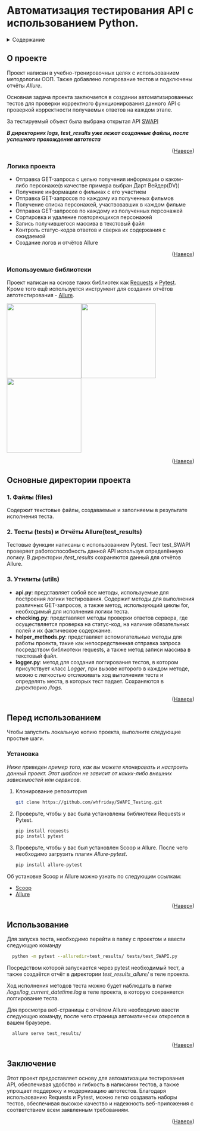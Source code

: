 <a id="readme-top"></a>

# Автоматизация тестирования API с использованием Python.







<!-- Содержание -->
<details>
  <summary>Содержание</summary>
  <ol>
    <li>
      <a href="#about-the-project">О проекте</a>
      <ul>
        <li><a href="#logic">Логика проекта</a></li>
        <li><a href="#built-with">Используемые библиотеки</a></li>
      </ul>
    </li>
    <li>
      <a href="#contains-project">Основные директории проекта</a>
      <ul>
        <li><a href="#files">Файлы (files)</a></li>
        <li><a href="#tests">Тесты (tests) и Отчёты Allure(test_results)</a></li>
        <li><a href="#util">Утилиты (utils)</a></li>
      </ul>
    </li>
    <li>
      <a href="#getting-started">Перед использованием</a>
      <ul>
        <li><a href="#installation">Установка</a></li>
      </ul>
    </li>
    <li><a href="#usage">Использование</a></li>
    </li>
    <li><a href="#end">Заключение</a></li>
  </ol>
</details>



<!-- О ПРОЕКТЕ -->
## О проекте
<a id="about-the-project"></a>

Проект написан в учебно-тренировочных целях с использованием методологии OOП. Также добавлено логирование тестов и подключены отчёты *Allure*.

Основная задача проекта заключается в создании автоматизированных тестов для проверки корректного функционирования данного API с проверкой корректности получаемых ответов на каждом этапе.

За тестируемый объект была выбрана открытая API [SWAPI](https://swapi.dev/)

***В директориях logs, test_results уже лежат созданные файлы, после успешного прохождения автотеста***

<p align="right">(<a href="#readme-top">Наверх</a>)</p>

### Логика проекта
<a id="logic"></a> 

* Отправка GET-запроса с целью получения информации о каком-либо персонаже(в качестве примера выбран Дарт Вейдер(DV))
* Получение информации о фильмах с его участием
* Отправка GET-запросов по каждому из полученных фильмов
* Получение списка персонажей, участвовавших в каждом фильме
* Отправка GET-запросов по каждому из полученных персонажей
* Сортировка и удаление повторяющихся персонажей
* Запись получившегося массива в текстовый файл
* Контроль статус-кодов ответов и сверка их содержания с ожидаемой
* Создание логов и отчётов Allure


<p align="right">(<a href="#readme-top">Наверх</a>)</p>

### Используемые библиотеки
<a id="built-with"></a>


Проект написан на основе таких библиотек как [Requests](https://requests.readthedocs.io/en/latest/) и [Pytest](https://docs.pytest.org/en/stable/index.html). 
Кроме того ещё используется инструмент для создания отчётов автотестирования - [Allure](https://allurereport.org/).

<img src="https://requests.readthedocs.io/en/latest/_static/requests-sidebar.png" width="200" height="200"><img src="https://upload.wikimedia.org/wikipedia/commons/thumb/b/ba/Pytest_logo.svg/900px-Pytest_logo.svg.png" width="200" height="200"> <img src="https://s3.eu-west-1.amazonaws.com/matrix.assets/7d6iut4zjwztrokzur1obe8jkvvw" width="200" height="200">





<p align="right">(<a href="#readme-top">Наверх</a>)</p>

## Основные директории проекта
<a id="contains-project"></a>

### 1. Файлы (files)
<a id="files"></a>

Содержит текстовые файлы, создаваемые и заполняемы в результате исполнения теста.

### 2. Тесты (tests) и Отчёты Allure(test_results)
<a id="tests"></a>

Тестовые функции написаны с использованием Pytest. Тест test_SWAPI проверяет работоспособность данной API используя определённую логику.
В директории */test_results* сохраняются данный для отчётов Allure.


### 3. Утилиты (utils)
<a id="util"></a>

* **api.py**: представляет собой все методы, используемые для построения логики тестирования. Содержит методы для выполнения различных GET-запросов, а также метод, использующий циклы for, необходимый для исполнения логики теста.
* **checking.py**: представляет методы проверки ответов сервера, где осуществляется проверка на статус-код, на наличие обязательных полей и их фактическое содержание.
* **helper_methods.py**: представляет вспомогательные методы для работы проекта, такие как непосредственная отправка запроса посредством библиотеки requests, а также метод записи массива в текстовый файл.
* **logger.py**: метод для создания логгирования тестов, в котором присутствует класс *Logger*, при вызове которого в каждом методе, можно с легкостью отслеживать ход выполнения теста и определять места, в которых тест падает. Сохраняются в директорию */logs*.


<p align="right">(<a href="#readme-top">Наверх</a>)</p>


<!-- Перед использованием -->
## Перед использованием
<a id="getting-started"></a>

Чтобы запустить локальную копию проекта, выполните следующие простые шаги.


### Установка
<a id="installation"></a>

_Ниже приведен пример того, как вы можете клонировать и настроить данный проект. Этот шаблон не зависит от каких-либо внешних зависимостей или сервисов._

1. Клонирование репозитория
   ```sh
   git clone https://github.com/whfriday/SWAPI_Testing.git
   ```
2. Проверьте, чтобы у вас была установлены библиотеки Requests и Pytest.
   ```sh
   pip install requests
   pip install pytest
   ```
3. Проверьте, чтобы у вас был установлен Scoop и Allure. После чего необходимо загрузить плагин *Allure-pytest*.
   ```sh
   pip install allure-pytest
   ```

Об установке Scoop и Allure можно узнать по следующим ссылкам:
* [Scoop](https://scoop.sh/)
* [Allure](https://allurereport.org/docs/install-for-windows/)


<p align="right">(<a href="#readme-top">Наверх</a>)</p>



<!-- Использование -->
## Использование
<a id="usage"></a>

Для запуска теста, необходимо перейти в папку с проектом и ввести следующую команду
 ```sh
   python -m pytest --alluredir=test_results/ tests/test_SWAPI.py
   ```
Посредством которой запускается через pytest необходимый тест, а также создаётся отчёт в директории *test_results_allure/* в теле проекта.

Ход исполнения методов теста можно будет наблюдать в папке */logs/log_current_datetime.log* в теле проекта, в которую сохраняется логгирование теста.


Для просмотра веб-страницы с отчётом Allure необходимо ввести следующую команду, после чего страница автоматически откроется в вашем браузере.
 ```sh
   allure serve test_results/
   ```


<p align="right">(<a href="#readme-top">Наверх</a>)</p>


## Заключение
<a id="end"></a>

Этот проект предоставляет основу для автоматизации тестирования API, обеспечивая удобство и гибкость в написании тестов, а также упрощает поддержку и модернизацию автотестов. Благодаря использованию Requests и Pytest, можно легко создавать наборы тестов, обеспечивая высокое качество и надежность веб-приложения с соответствием всем заявленным требованиям.

<p align="right">(<a href="#readme-top">Наверх</a>)</p>







